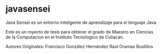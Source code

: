 # javasensei
Java Sensei es un entorno inteligente de aprendizaje para el lenguaje Java

Este es un royecto de tesis para obtener el grado de Maestro en Ciencias de la Computacion en el Instituto Tecnologico de Culiacan.

Autores Originales:
Francisco González Hernández
Raul Oramas Bustillos

